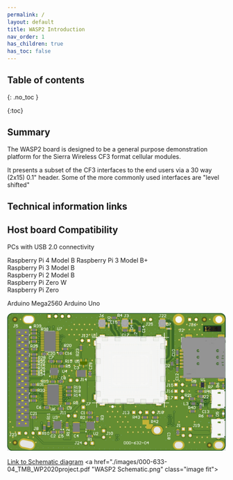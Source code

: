 ```yaml
---
permalink: /
layout: default
title: WASP2 Introduction
nav_order: 1
has_children: true
has_toc: false
---
```


## Table of contents
{: .no_toc  }

{:toc}


## Summary

The WASP2 board is designed to be a general purpose demonstration platform for
 the Sierra Wireless CF3 format cellular modules.
 
It presents a subset of the CF3 interfaces to the end users via a
 30 way (2x15) 0.1" header. Some of the more commonly used interfaces are "level shifted"

## Technical information links


## Host board Compatibility

PCs with USB 2.0 connectivity

Raspberry Pi 4 Model B 
Raspberry Pi 3 Model B+  
Raspberry Pi 3 Model B  
Raspberry Pi 2 Model B  
Raspberry Pi Zero W  
Raspberry Pi Zero  

Arduino Mega2560
Arduino Uno
  

![Picture of WASP2 PCA appear here alt <](./images/wasp2_plain.png "WASP2 Top Side")

[Link to Schematic diagram](./images/000-633-04_TMB_WP2020project.pdf "WASP2 Schematic")
<a href="./images/000-633-04_TMB_WP2020project.pdf "WASP2 Schematic.png" class="image fit"><img src="schematicPartPicture.png" alt=""></a>
